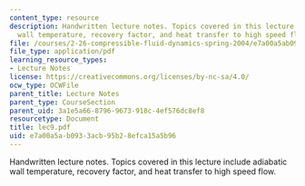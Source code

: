 ```yaml
---
content_type: resource
description: Handwritten lecture notes. Topics covered in this lecture include adiabatic
  wall temperature, recovery factor, and heat transfer to high speed flow.
file: /courses/2-26-compressible-fluid-dynamics-spring-2004/e7a00a5ab0933acb95b28efca15a5b96_lec9.pdf
file_type: application/pdf
learning_resource_types:
- Lecture Notes
license: https://creativecommons.org/licenses/by-nc-sa/4.0/
ocw_type: OCWFile
parent_title: Lecture Notes
parent_type: CourseSection
parent_uid: 3a1e5a66-8796-9673-918c-4ef576dc8ef8
resourcetype: Document
title: lec9.pdf
uid: e7a00a5a-b093-3acb-95b2-8efca15a5b96
---
```

Handwritten lecture notes. Topics covered in this lecture include adiabatic wall temperature, recovery factor, and heat transfer to high speed flow.